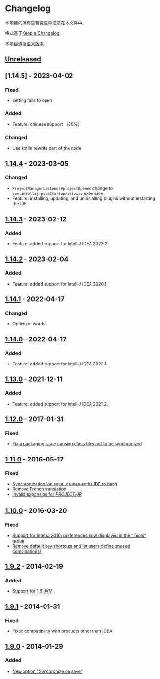 <!-- Keep a Changelog guide -> https://keepachangelog.com -->

# Changelog
本项目的所有显著变更将记录在本文件中。

格式基于[Keep a Changelog](https://keepachangelog.com/en/1.0.0/),

本项目遵循[语义版本](https://semver.org/spec/v2.0.0.html).

## [Unreleased]

## [1.14.5] - 2023-04-02

### Fixed
- setting fails to open

### Added
- Feature: chinese support （80%）

### Changed
- Use kotlin rewrite part of the code

## [1.14.4] - 2023-03-05

### Changed
- `ProjectManagerListener#projectOpened` change to `com.intellij.postStartupActivity` extension
- Feature: installing, updating, and uninstalling plugins without restarting the IDE

## [1.14.3] - 2023-02-12

### Added
- Feature: added support for IntelliJ IDEA 2022.2.

## [1.14.2] - 2023-02-04

### Added
- Feature: added support for IntelliJ IDEA 2020.1.

## [1.14.1] - 2022-04-17

### Changed
- Optimize: words

## [1.14.0] - 2022-04-17

### Added
- Feature: added support for IntelliJ IDEA 2022.1.

## [1.13.0] - 2021-12-11

### Added
- Feature: added support for IntelliJ IDEA 2021.2.

## [1.12.0] - 2017-01-31

### Fixed
- [Fix a packaging issue causing class files not to be synchronized](https://github.com/syllant/idea-plugin-remotesynchronizer/issues/31)

## [1.11.0] - 2016-05-17

### Fixed
- [Synchronization 'on save' causes entire IDE to hang](https://github.com/syllant/idea-plugin-remotesynchronizer/issues/18)
- [Remove French translation](https://github.com/syllant/idea-plugin-remotesynchronizer/issues/26)
- [Invalid expansion for $PROJECT_DIR$](https://github.com/syllant/idea-plugin-remotesynchronizer/issues/28)

## [1.10.0] - 2016-03-20

### Fixed
- [Support for IntelliJ 2016: preferences now displayed in the "Tools" group](https://github.com/syllant/idea-plugin-remotesynchronizer/issues/20)
- [Remove default key shortcuts and let users define unused combinations!](https://github.com/syllant/idea-plugin-remotesynchronizer/issues/16)

## [1.9.2] - 2014-02-19

### Added
- [Support for 1.6 JVM](https://github.com/syllant/idea-plugin-revu/issues/10)

## [1.9.1] - 2014-01-31

### Fixed
- Fixed compatibility with products other than IDEA

## [1.9.0] - 2014-01-29

### Added
- [New option "Synchronize on save"](https://github.com/syllant/idea-plugin-remotesynchronizer/issues/8)

[Unreleased]: https://github.com/imyuyu/idea-plugin-remotesynchronizer/compare/v1.14.3...HEAD

[1.14.3]: https://github.com/imyuyu/idea-plugin-remotesynchronizer/compare/v1.14.2...v1.14.3

[1.14.2]: https://github.com/imyuyu/idea-plugin-remotesynchronizer/compare/v1.14.1...v1.14.2

[1.14.1]: https://github.com/imyuyu/idea-plugin-remotesynchronizer/compare/v1.14.0...v1.14.1

[1.14.0]: https://github.com/imyuyu/idea-plugin-remotesynchronizer/compare/v1.13.0...v1.14.0

[1.13.0]: https://github.com/imyuyu/idea-plugin-remotesynchronizer/compare/v1.12.0...v1.13.0

[1.12.0]: https://github.com/imyuyu/idea-plugin-remotesynchronizer/compare/v1.11.0...v1.12.0

[1.11.0]: https://github.com/imyuyu/idea-plugin-remotesynchronizer/compare/v1.10.0...v1.11.0

[1.10.0]: https://github.com/imyuyu/idea-plugin-remotesynchronizer/compare/v1.9.2...v1.10.0

[1.9.2]: https://github.com/imyuyu/idea-plugin-remotesynchronizer/compare/v1.9.1...v1.9.2

[1.9.1]: https://github.com/imyuyu/idea-plugin-remotesynchronizer/compare/v1.9.0...v1.9.1

[1.9.0]: https://github.com/imyuyu/idea-plugin-remotesynchronizer/commits/v1.9.0

[Unreleased]: https://github.com/imyuyu/FileSyncPlugin/compare/v1.14.3...HEAD

[1.14.3]: https://github.com/imyuyu/FileSyncPlugin/compare/v1.14.2...v1.14.3

[1.14.2]: https://github.com/imyuyu/FileSyncPlugin/compare/v1.14.1...v1.14.2

[1.14.1]: https://github.com/imyuyu/FileSyncPlugin/compare/v1.14.0...v1.14.1

[1.14.0]: https://github.com/imyuyu/FileSyncPlugin/compare/v1.13.0...v1.14.0

[1.13.0]: https://github.com/imyuyu/FileSyncPlugin/compare/v1.12.0...v1.13.0

[1.12.0]: https://github.com/imyuyu/FileSyncPlugin/compare/v1.11.0...v1.12.0

[1.11.0]: https://github.com/imyuyu/FileSyncPlugin/compare/v1.10.0...v1.11.0

[1.10.0]: https://github.com/imyuyu/FileSyncPlugin/compare/v1.9.2...v1.10.0

[1.9.2]: https://github.com/imyuyu/FileSyncPlugin/compare/v1.9.1...v1.9.2

[1.9.1]: https://github.com/imyuyu/FileSyncPlugin/compare/v1.9.0...v1.9.1

[1.9.0]: https://github.com/imyuyu/FileSyncPlugin/commits/v1.9.0

[Unreleased]: https://github.com/imyuyu/FileSyncPlugin/compare/v1.14.3...HEAD

[1.14.4]: https://github.com/imyuyu/FileSyncPlugin/compare/v1.14.2...v1.14.4

[1.14.3]: https://github.com/imyuyu/FileSyncPlugin/compare/v1.14.4...v1.14.3

[1.14.2]: https://github.com/imyuyu/FileSyncPlugin/compare/v1.14.1...v1.14.2

[1.14.1]: https://github.com/imyuyu/FileSyncPlugin/compare/v1.14.0...v1.14.1

[1.14.0]: https://github.com/imyuyu/FileSyncPlugin/compare/v1.13.0...v1.14.0

[1.13.0]: https://github.com/imyuyu/FileSyncPlugin/compare/v1.12.0...v1.13.0

[1.12.0]: https://github.com/imyuyu/FileSyncPlugin/compare/v1.11.0...v1.12.0

[1.11.0]: https://github.com/imyuyu/FileSyncPlugin/compare/v1.10.0...v1.11.0

[1.10.0]: https://github.com/imyuyu/FileSyncPlugin/compare/v1.9.2...v1.10.0

[1.9.2]: https://github.com/imyuyu/FileSyncPlugin/compare/v1.9.1...v1.9.2

[1.9.1]: https://github.com/imyuyu/FileSyncPlugin/compare/v1.9.0...v1.9.1

[1.9.0]: https://github.com/imyuyu/FileSyncPlugin/commits/v1.9.0
